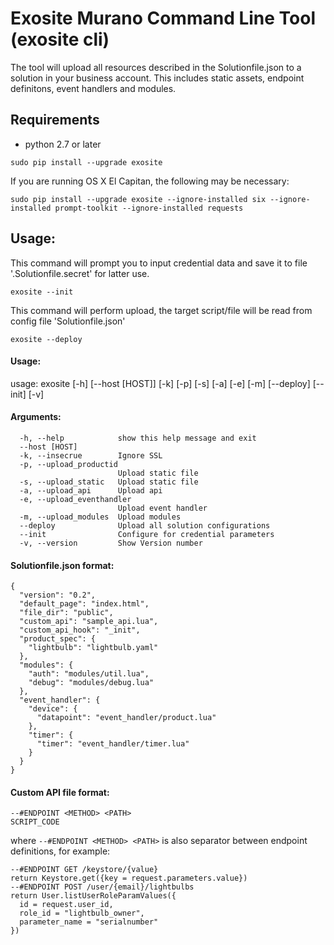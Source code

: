 # Exosite Murano Command Line Tool (exosite cli)

The tool will upload all resources described in the Solutionfile.json to a solution in your business account. This includes static assets, endpoint definitons, event handlers and modules.

## Requirements

- python 2.7 or later

```
sudo pip install --upgrade exosite
```

If you are running OS X El Capitan, the following may be necessary:

```
sudo pip install --upgrade exosite --ignore-installed six --ignore-installed prompt-toolkit --ignore-installed requests
```


## Usage:
This command will prompt you to input credential data and save it to file '.Solutionfile.secret' for latter use.
```
exosite --init
```

This command will perform upload, the target script/file will be read from config file 'Solutionfile.json'
```
exosite --deploy
 ```

#### Usage:

usage: exosite [-h] [--host [HOST]] [-k] [-p] [-s] [-a] [-e] [-m] [--deploy] [--init] [-v]

#### Arguments:
```
  -h, --help            show this help message and exit
  --host [HOST]
  -k, --insecrue        Ignore SSL
  -p, --upload_productid
                        Upload static file
  -s, --upload_static   Upload static file
  -a, --upload_api      Upload api
  -e, --upload_eventhandler
                        Upload event handler
  -m, --upload_modules  Upload modules
  --deploy              Upload all solution configurations
  --init                Configure for credential parameters
  -v, --version         Show Version number
```
#### Solutionfile.json format:
```
{
  "version": "0.2",
  "default_page": "index.html",
  "file_dir": "public",
  "custom_api": "sample_api.lua",
  "custom_api_hook": "_init",
  "product_spec": {
    "lightbulb": "lightbulb.yaml"
  },
  "modules": {
    "auth": "modules/util.lua",
    "debug": "modules/debug.lua"
  },
  "event_handler": {
    "device": {
      "datapoint": "event_handler/product.lua"
    },
    "timer": {
      "timer": "event_handler/timer.lua"
    }
  }
}
```

#### Custom API file format:

```
--#ENDPOINT <METHOD> <PATH>
SCRIPT_CODE
 ```

where `--#ENDPOINT <METHOD> <PATH>` is also separator between endpoint definitions, for example:

```
--#ENDPOINT GET /keystore/{value}
return Keystore.get({key = request.parameters.value})
--#ENDPOINT POST /user/{email}/lightbulbs
return User.listUserRoleParamValues({
  id = request.user_id,
  role_id = "lightbulb_owner",
  parameter_name = "serialnumber"
})
```
